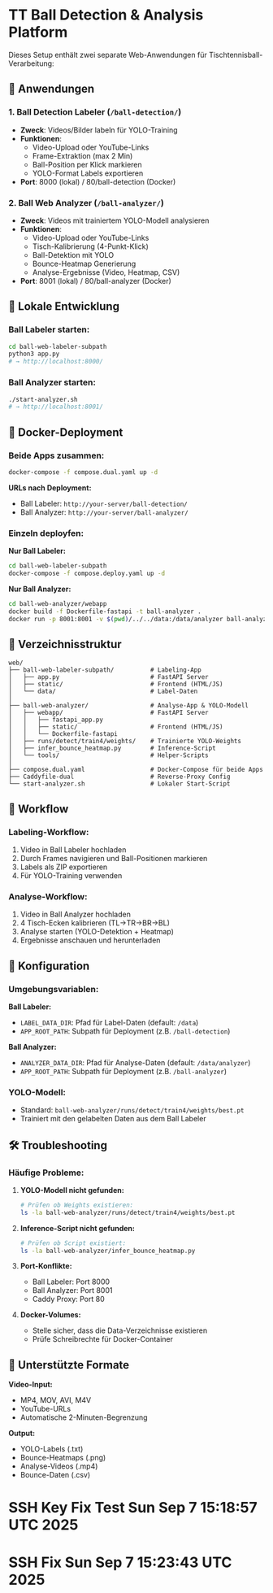 # TT Ball Detection & Analysis Platform

Dieses Setup enthält zwei separate Web-Anwendungen für Tischtennisball-Verarbeitung:

## 🏓 Anwendungen

### 1. Ball Detection Labeler (`/ball-detection/`)
- **Zweck**: Videos/Bilder labeln für YOLO-Training
- **Funktionen**: 
  - Video-Upload oder YouTube-Links
  - Frame-Extraktion (max 2 Min)
  - Ball-Position per Klick markieren
  - YOLO-Format Labels exportieren
- **Port**: 8000 (lokal) / 80/ball-detection (Docker)

### 2. Ball Web Analyzer (`/ball-analyzer/`)
- **Zweck**: Videos mit trainiertem YOLO-Modell analysieren
- **Funktionen**:
  - Video-Upload oder YouTube-Links
  - Tisch-Kalibrierung (4-Punkt-Klick)
  - Ball-Detektion mit YOLO
  - Bounce-Heatmap Generierung
  - Analyse-Ergebnisse (Video, Heatmap, CSV)
- **Port**: 8001 (lokal) / 80/ball-analyzer (Docker)

## 🚀 Lokale Entwicklung

### Ball Labeler starten:
```bash
cd ball-web-labeler-subpath
python3 app.py
# → http://localhost:8000/
```

### Ball Analyzer starten:
```bash
./start-analyzer.sh
# → http://localhost:8001/
```

## 🐳 Docker-Deployment

### Beide Apps zusammen:
```bash
docker-compose -f compose.dual.yaml up -d
```

**URLs nach Deployment:**
- Ball Labeler: `http://your-server/ball-detection/`
- Ball Analyzer: `http://your-server/ball-analyzer/`

### Einzeln deployfen:

**Nur Ball Labeler:**
```bash
cd ball-web-labeler-subpath
docker-compose -f compose.deploy.yaml up -d
```

**Nur Ball Analyzer:**
```bash
cd ball-web-analyzer/webapp
docker build -f Dockerfile-fastapi -t ball-analyzer .
docker run -p 8001:8001 -v $(pwd)/../../data:/data/analyzer ball-analyzer
```

## 📁 Verzeichnisstruktur

```
web/
├── ball-web-labeler-subpath/          # Labeling-App
│   ├── app.py                         # FastAPI Server
│   ├── static/                        # Frontend (HTML/JS)
│   └── data/                          # Label-Daten
│
├── ball-web-analyzer/                 # Analyse-App & YOLO-Modell
│   ├── webapp/                        # FastAPI Server
│   │   ├── fastapi_app.py
│   │   ├── static/                    # Frontend (HTML/JS)
│   │   └── Dockerfile-fastapi
│   ├── runs/detect/train4/weights/    # Trainierte YOLO-Weights
│   ├── infer_bounce_heatmap.py        # Inference-Script
│   └── tools/                         # Helper-Scripts
│
├── compose.dual.yaml                  # Docker-Compose für beide Apps
├── Caddyfile-dual                     # Reverse-Proxy Config
└── start-analyzer.sh                  # Lokaler Start-Script
```

## 🎯 Workflow

### Labeling-Workflow:
1. Video in Ball Labeler hochladen
2. Durch Frames navigieren und Ball-Positionen markieren
3. Labels als ZIP exportieren
4. Für YOLO-Training verwenden

### Analyse-Workflow:
1. Video in Ball Analyzer hochladen
2. 4 Tisch-Ecken kalibrieren (TL→TR→BR→BL)
3. Analyse starten (YOLO-Detektion + Heatmap)
4. Ergebnisse anschauen und herunterladen

## 🔧 Konfiguration

### Umgebungsvariablen:

**Ball Labeler:**
- `LABEL_DATA_DIR`: Pfad für Label-Daten (default: `/data`)
- `APP_ROOT_PATH`: Subpath für Deployment (z.B. `/ball-detection`)

**Ball Analyzer:**
- `ANALYZER_DATA_DIR`: Pfad für Analyse-Daten (default: `/data/analyzer`)
- `APP_ROOT_PATH`: Subpath für Deployment (z.B. `/ball-analyzer`)

### YOLO-Modell:
- Standard: `ball-web-analyzer/runs/detect/train4/weights/best.pt`
- Trainiert mit den gelabelten Daten aus dem Ball Labeler

## 🛠️ Troubleshooting

### Häufige Probleme:

1. **YOLO-Modell nicht gefunden:**
   ```bash
   # Prüfen ob Weights existieren:
   ls -la ball-web-analyzer/runs/detect/train4/weights/best.pt
   ```

2. **Inference-Script nicht gefunden:**
   ```bash
   # Prüfen ob Script existiert:
   ls -la ball-web-analyzer/infer_bounce_heatmap.py
   ```

3. **Port-Konflikte:**
   - Ball Labeler: Port 8000
   - Ball Analyzer: Port 8001
   - Caddy Proxy: Port 80

4. **Docker-Volumes:**
   - Stelle sicher, dass die Data-Verzeichnisse existieren
   - Prüfe Schreibrechte für Docker-Container

## 🎥 Unterstützte Formate

**Video-Input:**
- MP4, MOV, AVI, M4V
- YouTube-URLs
- Automatische 2-Minuten-Begrenzung

**Output:**
- YOLO-Labels (.txt)
- Bounce-Heatmaps (.png)
- Analyse-Videos (.mp4)
- Bounce-Daten (.csv)
# SSH Key Fix Test Sun Sep  7 15:18:57 UTC 2025
# SSH Fix Sun Sep  7 15:23:43 UTC 2025
